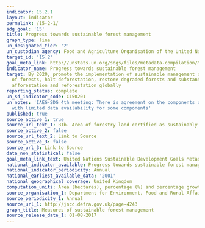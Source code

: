 ```yaml
---
indicator: 15.2.1
layout: indicator
permalink: /15-2-1/
sdg_goal: '15'
title: Progress towards sustainable forest management
graph_type: line
un_designated_tier: '2'
un_custodian_agency: Food and Agriculture Organisation of the United Nations (FAO)
target_id: '15.2'
goal_meta_link: http://unstats.un.org/sdgs/files/metadata-compilation/Metadata-Goal-15.pdf
indicator_name: Progress towards sustainable forest management
target: By 2020, promote the implementation of sustainable management of all types
  of forests, halt deforestation, restore degraded forests and substantially increase
  afforestation and reforestation globally
reporting_status: complete
un_sd_indicator_code: C150201
un_notes: 'IAEG-SDG 4th meeting: There is agreement on the components of the indicator,
  with limited data availability for some components'
published: true
source_active_1: true
source_url_text_1: B1b. Area of forestry land certified as sustainably managed
source_active_2: false
source_url_text_2: Link to Source
source_active_3: false
source_url_3: Link to Source
data_non_statistical: false
goal_meta_link_text: United Nations Sustainable Development Goals Metadata (pdf 456kB)
national_indicator_available: Progress towards sustainable forest management
national_indicator_periodicity: Annual
national_earliest_available_data: '2001'
national_geographical_coverage: United Kingdom
computation_units: Area (hectares), percentage (%) and percentage growth rate (%)
source_organisation_1: Department for Environment, Food and Rural Affairs (DEFRA)
source_periodicity_1: Annual
source_url_1: http://jncc.defra.gov.uk/page-4243
graph_title: Measures of sustainable forest management
source_release_date_1: 01-08-2017
---
```


